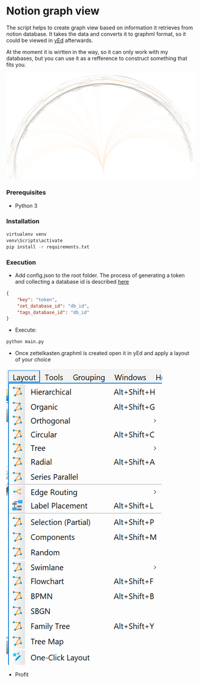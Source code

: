 # Notion graph view

The script helps to create graph view based on information it retrieves from notion database.
It takes the data and converts it to graphml format, so it could be viewed in [yEd](https://www.yworks.com/products/yed) afterwards.

At the moment it is wirtten in the way, so it can only work with my databases, but you can use it as a refference to construct something that fits you.

![](./examples/radial_graph.png)

### Prerequisites

- Python 3

### Installation

```bash 
virtualenv venv
venv\Scripts\activate
pip install -r requirements.txt
```

### Execution

- Add config.json to the root folder. The process of generating a token and collecting a database id is described [here](https://developers.notion.com/docs/getting-started)
```json
{
    "key": "token",
    "zet_database_id": "db_id",
    "tags_database_id": "db_id"
}
```
- Execute:
```bash
python main.py
```
- Once zettelkasten.graphml is created open it in yEd and apply a layout of your choice

![](./examples/layout.png)

- Profit
